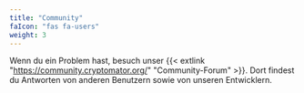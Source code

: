 ```yaml
---
title: "Community"
faIcon: "fas fa-users"
weight: 3
---
```


Wenn du ein Problem hast, besuch unser {{< extlink "https://community.cryptomator.org/" "Community-Forum"  >}}. Dort findest du Antworten von anderen Benutzern sowie von unseren Entwicklern.
